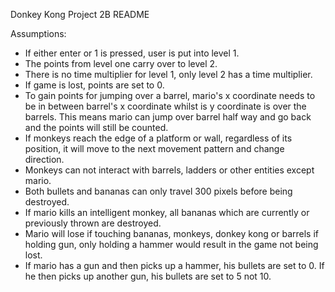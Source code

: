 Donkey Kong Project 2B README

Assumptions:
- If either enter or 1 is pressed, user is put into level 1.
- The points from level one carry over to level 2.
- There is no time multiplier for level 1, only level 2 has a time multiplier.
- If game is lost, points are set to 0.
- To gain points for jumping over a barrel, mario's x coordinate needs to be in between barrel's
  x coordinate whilst is y coordinate is over the barrels. This means mario can jump over barrel half
  way and go back and the points will still be counted.
- If monkeys reach the edge of a platform or wall, regardless of its position, it will move to the next
  movement pattern and change direction.
- Monkeys can not interact with barrels, ladders or other entities except mario.
- Both bullets and bananas can only travel 300 pixels before being destroyed.
- If mario kills an intelligent monkey, all bananas which are currently or previously thrown are destroyed.
- Mario will lose if touching bananas, monkeys, donkey kong or barrels if holding gun, only holding a hammer
  would result in the game not being lost.
- If mario has a gun and then picks up a hammer, his bullets are set to 0. If he then picks up another gun,
  his bullets are set to 5 not 10.